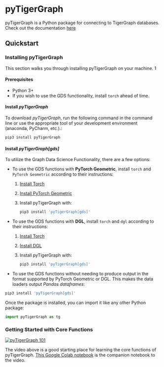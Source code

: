 # pyTigerGraph

pyTigerGraph is a Python package for connecting to TigerGraph databases. Check out the documentation [here](https://docs.tigergraph.com/pytigergraph/current/intro/)

## Quickstart

### Installing pyTigerGraph
This section walks you through installing pyTigerGraph on your machine.
1

#### Prerequisites
* Python 3+
* If you wish to use the GDS functionality, install `torch` ahead of time.

#### Install _pyTigerGraph_

To download _pyTigerGraph_, run the following command in the command line or use the appropriate tool of your development environment (anaconda, PyCharm, etc.).:

```sh
pip3 install pyTigerGraph
```

#### Install _pyTigerGraph[gds]_

To utilize the Graph Data Science Functionality, there are a few options:
* To use the GDS functions with **PyTorch Geometric**, install `torch` and `PyTorch Geometric` according to their instructions:

    1) [Install Torch](https://pytorch.org/get-started/locally/)

    2) [Install PyTorch Geometric](https://pytorch-geometric.readthedocs.io/en/latest/notes/installation.html)

    3) Install pyTigerGraph with:
        ```sh
        pip3 install 'pyTigerGraph[gds]'
        ```

* To use the GDS functions with **DGL**, install `torch` and `dgl` according to their instructions:

    1) [Install Torch](https://pytorch.org/get-started/locally/)

    2) [Install DGL](https://www.dgl.ai/pages/start.html)

    3) Install pyTigerGraph with:
        ```sh
        pip3 install 'pyTigerGraph[gds]'
        ```

* To use the GDS functions without needing to produce output in the format supported by PyTorch Geometric or DGL.
This makes the data loaders output *Pandas dataframes*:
```sh
pip3 install 'pyTigerGraph[gds]'
```

Once the package is installed, you can import it like any other Python package:

```py
import pyTigerGraph as tg
```
### Getting Started with Core Functions

[![pyTigerGraph 101](https://img.youtube.com/vi/2BcC3C-qfX4/hqdefault.jpg)](https://www.youtube.com/watch?v=2BcC3C-qfX4)

The video above is a good starting place for learning the core functions of pyTigerGraph. [This Google Colab notebook](https://colab.research.google.com/drive/1JhYcnGVWT51KswcXZzyPzKqCoPP5htcC) is the companion notebook to the video.
